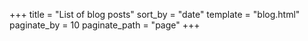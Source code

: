 +++
title = "List of blog posts"
sort_by = "date"
template = "blog.html"
paginate_by = 10
paginate_path = "page"
+++